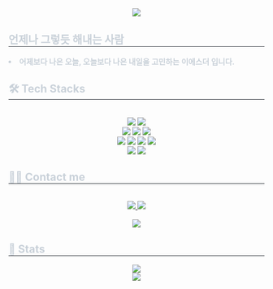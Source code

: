 <div align= "center">
    <img src="https://capsule-render.vercel.app/api?type=cylinder&color=f7d488&height=120&text=I%20always%20get%20things%20done!&animation=twinkling&fontColor=9d3830&fontSize=60" />
    </div>
    <div style="text-align: left;"> 
    <h2 style="border-bottom: 1px solid #21262d; color: #c9d1d9;"> 언제나 그렇듯 해내는 사람</h2>  
    <div style="font-weight: 700; font-size: 15px; text-align: left; color: #c9d1d9;"> <li> 어제보다 나은 오늘, 오늘보다 나은 내일을 고민하는 이에스더 입니다. </div> 
    </div>
    <div style="text-align: left;">
    <h2 style="border-bottom: 1px solid #21262d; color: #c9d1d9;"> 🛠️ Tech Stacks </h2> <br> 
    <div  align= "center">           
          <img src="https://img.shields.io/badge/HTML5-E34F26?style=flat-square&logo=HTML5&logoColor=white">
          <img src="https://img.shields.io/badge/CSS3-1572B6?style=flat-square&logo=CSS3&logoColor=white">
          <br/>
          <img src="https://img.shields.io/badge/Sass-CC6699?style=flat-square&logo=Sass&logoColor=white">
          <img src="https://img.shields.io/badge/StyledComponents-DB7093?style=flat-square&logo=StyledComponents&logoColor=white">
          <img src="https://img.shields.io/badge/Tailwind CSS-06B6D4?style=flat-square&logo=Tailwind CSS&logoColor=white">
          <br/>
          <img src="https://img.shields.io/badge/Javascript-F7DF1E?style=flat-square&logo=Javascript&logoColor=white">
          <img src="https://img.shields.io/badge/TypeScript-3178C6?style=flat-square&logo=TypeScript&logoColor=white">                  
          <img src="https://img.shields.io/badge/React-61DAFB?style=flat-square&logo=React&logoColor=white">
          <img src="https://img.shields.io/badge/Next.js-000000?style=flat-square&logo=Next.js&logoColor=white">          
          <br/>
          <img src="https://img.shields.io/badge/Firebase-FFCA28?style=flat-square&logo=Firebase&logoColor=white">
          <img src="https://img.shields.io/badge/Git-F05032?style=flat-square&logo=Git&logoColor=white">
          </div>
    </div>
    <div style="text-align: left;">
    <h2 style="border-bottom: 1px solid #21262d; color: #c9d1d9;"> 🧑‍💻 Contact me </h2> <br> 
    <div align= "center"> <a href=https://velog.io/@orodae> <img src="https://img.shields.io/badge/Velog-20C997?style=flat-square&logo=Velog&logoColor=white&link=https://velog.io/@orodae"> </a>
         <a href=mailto:orodae@gmail.com> <img src="https://img.shields.io/badge/Gmail-EA4335?style=flat-square&logo=Gmail&logoColor=white&link=mailto:orodae@gmail.com"> </a>
          </div>  <br> 
    <div align= "center"> <a href="https://hits.seeyoufarm.com"> <img src="https://hits.seeyoufarm.com/api/count/incr/badge.svg?url=https%3A%2F%2Fgithub.com%2FStilllee%2F&count_bg=%23000000&title_bg=%23000000&icon=github.svg&icon_color=%23FFFFFF&title=GitHub&edge_flat=false"/></a>
       </div> 
    </div>
    <div style="text-align: left;"> 
    <h2 style="border-bottom: 1px solid #21262d; color: #c9d1d9;"> 🏅 Stats </h2> 
        <div align="center"> 
    <div>
        <img src="https://github-readme-stats.vercel.app/api/top-langs/?username=Stilllee&layout=compact&bg_color=180,243455,00000000&title_color=fefcf0&text_color=fefcf0" />
    </div>        
    <div>
        <img src="https://github-readme-stats.vercel.app/api?username=Stilllee&bg_color=180,243455,00000000&title_color=fefcf0&text_color=fefcf0" />
    </div>
    
</div>
    </div>
    
